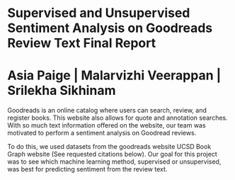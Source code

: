 # Supervised and Unsupervised Sentiment Analysis on Goodreads Review Text Final Report 
# Asia Paige | Malarvizhi Veerappan | Srilekha Sikhinam

Goodreads is an online catalog where users can search, review, and register books. This website also allows for quote and annotation searches. With so much text information offered on the website, our team was motivated  to perform a sentiment analysis on Goodread reviews. 

To do this, we used datasets from the goodreads website UCSD Book Graph website (See requested citations below). Our goal for this project was to see which machine learning method, supervised or unsupervised, was  best for predicting sentiment from the review text. 
